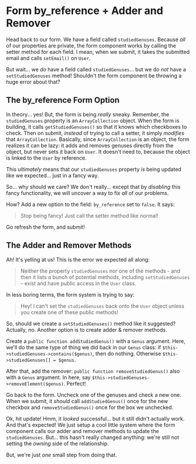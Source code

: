 # Form by_reference + Adder and Remover

Head back to our form. We have a field called `studiedGenuses`. Because *all* of
our properties are private, the form component works by calling the setter method
for each field. I mean, when we submit, it takes the submitted email and calls
`setEmail()` on `User`.

But wait... we *do* have a field called `studiedGenuses`... but we do *not* have
a `setStudiedGenuses` method! Shouldn't the form component be throwing a huge error
about that?

## The by_reference Form Option

In theory... yes! But, the form is being *really* sneaky. Remember, the `studiedGenuses`
property is an `ArrayCollection` object. When the form is building, it calls `getStudiedGenuses()`
so that it knows which checkboxes to check. Then on submit, *instead* of trying to
call a setter, it simply *modifies* that `ArrayCollection`. Basically, since `ArrayCollection`
is an object, the form realizes it can be lazy: it adds and removes genuses directly
from the object, but never sets it back on `User`. It doesn't need to, because the
object is linked to the `User` by reference.

This *ultimately* means that our `studiedGenuses` property *is* being updated like
we expected... just in a fancy way.

So... why should we care? We don't really... except that by *disabling* this fancy
functionality, we will uncover a way to fix *all* of our problems.

How? Add a new option to the field: `by_reference` set to `false`. It says:

> Stop being fancy! Just call the setter method like normal!

Go refresh the form, and submit!

## The Adder and Remover Methods

Ah! It's yelling at us! This is the error we expected all along:

> Neither the property `studiedGenuses` nor one of the methods - and then it
> lists a bunch of potential methods, including `setStudiedGenuses` - exist
> and have public access in the `User` class.

In less boring terms, the form system is trying to say:

> Hey! I can't set the `studiedGenuses` back onto the `User` object unless you
> create one of these public methods!

So, should we create a `setStudiedGenuses()` method like it suggested? Actually,
no. Another option is to create adder & remover methods.

Create a `public function addStudiedGenus()` with a `Genus` argument. Here, we'll
do the same type of thing we did back in our `Genus` class: if `$this->studiedGenuses->contains($genus)`,
then do nothing. Otherwise `$this->studiedGenuses[] = $genus`.

After that, add the remover: `public function removeStudiedGenus()` also with a
`Genus` argument. In here, say `$this->studiedGenuses->removeElement($genus)`.
Perfect!

Go back to the form. Uncheck one of the genuses and check a new one. When we submit,
it *should* call `addStudiedGenus()` once for the new checkbox and `removeStudiedGenus()`
once for the box we unchecked.

Ok, hit update! Hmm, it *looked* successful... but it still didn't actually work.
And that's expected! We just setup a cool little system where the form component calls
our adder and remover methods to update the `studiedGenuses`. But... this hasn't
really changed anything: we're still not setting the *owning* side of the relationship.

But, we're just *one* small step from doing that.

